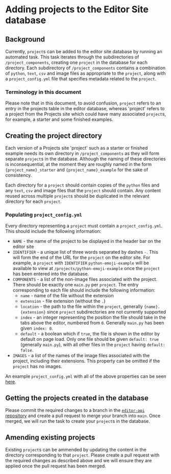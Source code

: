 # Adding projects to the Editor Site database

## Background
Currently, `project`s can be added to the editor site database by running an automated task. This task iterates through the subdirectories of `/project_components`, creating one `project` in the database for each directory. Each subdirectory of `/project_components` contains a combination of `python`, `text`, `csv` and image files as appropriate to the `project`, along with a `project_config.yml` file that specifies metadata related to the `project`.

### Terminology in this document
Please note that in this document, to avoid confusion, `project` refers to an entry in the projects table in the editor database, whereas 'project' refers to a project from the Projects site which could have many associated `project`s, for example, a starter and some finished examples.

## Creating the project directory
Each version of a Projects site 'project' such as a starter or finished example needs its own directory in `/project_components` as they will form separate `project`s in the database. Although the naming of these directories is inconsequential, at the moment they are roughly named in the form `{project_name}_starter` and `{project_name}_example` for the sake of consistency.

Each directory for a `project` should contain copies of the `python` files and any `text`, `csv` and image files that the `project` should contain. Any content reused across multiple `project`s should be duplicated in the relevant directory for each `project`. 

### Populating `project_config.yml`
Every directory representing a `project` must contain a `project_config.yml`. This should include the following information:

- `NAME` - the name of the project to be displayed in the header bar on the editor site
- `IDENTIFIER` - a unique list of three words separated by dashes `-`. This will form the end of the URL for the `project` on the editor site. For example, a `project` with `IDENTIFIER` `python-emoji-example` will be available to view at `/projects/python-emoji-example` once the `project` has been entered into the database.
- `COMPONENTS` - a list of the non-image files associated with the project. There should be exactly one `main.py` per `project`. The entry corresponding to each file should include the following information:
  - `name` - name of the file without the extension
  - `extension` - file extension (without the `.`)
  - `location` - the path to the file within the `project`, generally `{name}.{extension}` since `project` subdirectories are not currently supported
  - `index` - an integer representing the position the file should take in the tabs above the editor, numbered from `0`. Generally `main.py` has been given `index: 0`.
  - `default` - a boolean which if `true`, the file is shown in the editor by default on page load. Only one file should be given `default: true` (generally `main.py`), with all other files in the `project` having `default: false`.
- `IMAGES` - a list of the names of the image files associated with the project, including their extensions. This property can be omitted if the `project` has no images.

An example `project_config.yml` with all of the above properties can be seen [here](https://github.com/RaspberryPiFoundation/editor-api/blob/main/lib/tasks/project_components/persuasive_data_presentation_iss_starter/project_config.yml).

## Getting the projects created in the database
Please commit the required changes to a branch in the [`editor-api` repository](https://github.com/RaspberryPiFoundation/editor-ui/) and create a pull request to merge your branch into `main`. Once merged, we will run the task to create your `project`s in the database.

## Amending existing projects
Existing `project`s can be ammended by updating the content in the directory corresponding to that `project`. Please create a pull request with the required changes as described above and we will ensure they are applied once the pull request has been merged.
